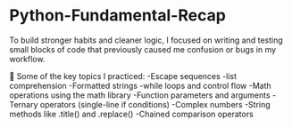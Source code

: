 # Python-Fundamental-Recap
To build stronger habits and cleaner logic, I focused on writing and testing small blocks of code that previously caused me confusion or bugs in my workflow.

📌 Some of the key topics I practiced:
-Escape sequences
-list comprehension
-Formatted strings
-while loops and control flow
-Math operations using the math library
-Function parameters and arguments
-Ternary operators (single-line if conditions)
-Complex numbers
-String methods like .title() and .replace()
-Chained comparison operators

